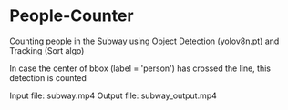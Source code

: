 # People-Counter
Counting people in the Subway using Object Detection (yolov8n.pt) and  Tracking (Sort algo)

In case the center of bbox (label = 'person') has crossed the line, this detection is counted

Input file: subway.mp4
Output file: subway_output.mp4
